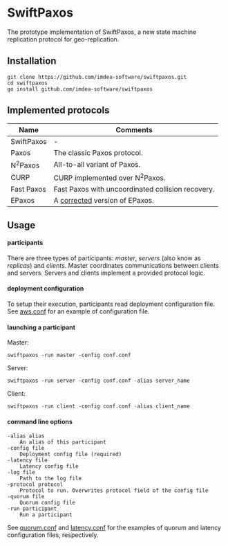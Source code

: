 SwiftPaxos
==========

The prototype implementation of SwiftPaxos, a new state machine replication protocol for geo-replication.

Installation
------------

    git clone https://github.com/imdea-software/swiftpaxos.git
    cd swiftpaxos
    go install github.com/imdea-software/swiftpaxos

Implemented protocols
---------------------

|  Name                   | Comments                                         |
|-------------------------|--------------------------------------------------|
| SwiftPaxos              | -                                                |
| Paxos                   | The classic Paxos protocol.                      |
| N<sup>2</sup>Paxos      | All-to-all variant of Paxos.           |
| CURP                    | CURP implemented over N<sup>2</sup>Paxos.         |
| Fast Paxos              | Fast Paxos with uncoordinated collision recovery. |
| EPaxos                  | A [corrected][epaxos_correct] version of EPaxos.  |

Usage
-----
#### participants
There are three types of participants: *master*, *servers* (also know as *replicas*) and *clients*.
Master coordinates communications between clients and servers. Servers and clients implement a provided protocol logic.

#### deployment configuration
To setup their execution, participants read deployment configuration file. See [aws.conf][config] for an example of configuration file.

#### launching a participant

Master:
    
    swiftpaxos -run master -config conf.conf

Server:

    swiftpaxos -run server -config conf.conf -alias server_name

Client:

    swiftpaxos -run client -config conf.conf -alias client_name

#### command line options

    -alias alias
        An alias of this participant
    -config file
        Deployment config file (required)
    -latency file
        Latency config file
    -log file
        Path to the log file
    -protocol protocol
        Protocol to run. Overwrites protocol field of the config file
    -quorum file
        Quorum config file
    -run participant
        Run a participant

 See [quorum.conf][quorum] and [latency.conf][latency] for the examples of quorum and latency configuration files, respectively.

[config]: aws.conf
[epaxos_correct]: https://github.com/otrack/on-epaxos-correctness
[quorum]: quorum.conf
[latency]: latency.conf